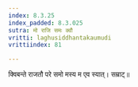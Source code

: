 ```yaml
---
index: 8.3.25
index_padded: 8.3.025
sutra: मो राजि समः क्वौ
vritti: laghusiddhantakaumudi
vrittiindex: 81

---
```

क्विबन्ते राजतौ परे समो मस्य म एव स्यात्। सम्राट्॥